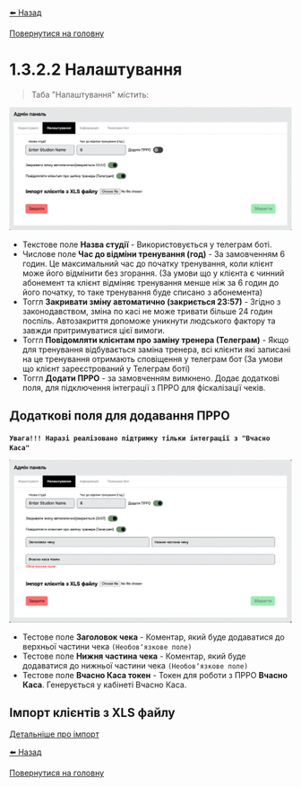 <a href="javascript:void(0)" onclick="history.back()">⬅️ Назад</a>

[Повернутися на головну](/)

# 1.3.2.2 Налаштування

> Таба "Налаштування" містить:

![](../_media/admin-panel-settings.png ':no-zoom')

- Текстове поле **Назва студії** - Використовується у телеграм боті.
- Числове поле **Час до відміни тренування (год)** - За замовченням 6 годин. Це максимальний час до початку тренування, коли клієнт може його відмінити без згорання. (За умови що у клієнта є чинний абонемент та клієнт відміняє тренування менше ніж за 6 годин до його початку, то таке тренування буде списано з абонемента)
- Тоггл **Закривати зміну автоматично (закриється 23:57)** - Згідно з законодавством, зміна по касі не може тривати більше 24 годин поспіль. Автозакриття допоможе уникнути людського фактору та завжди притримуватися цієї вимоги.
- Тоггл **Повідомляти клієнтам про заміну тренера (Телеграм)** - Якщо для тренування відбувається заміна тренера, всі клієнти які записані на це тренування отримають сповіщення у телеграм бот (За умови що клієнт зареєстрований у Телеграм боті)
- Тоггл **Додати ПРРО** - за замовченням вимкнено. Додає додаткові поля, для підключення інтеграції з ПРРО для фіскалізації чеків.

## Додаткові поля для додавання ПРРО

**`Увага!!! Наразі реалізовано підтримку тільки інтеграції з "Вчасно Каса"`**

![](../_media/admin-panel-settings-prro.png ':no-zoom')

- Тестове поле **Заголовок чека** - Коментар, який буде додаватися до верхньої частини чека `(Необовʼязкове поле)`
- Тестове поле **Нижня частина чека** - Коментар, який буде додаватися до нижньої частини чека `(Необовʼязкове поле)`
- Тестове поле **Вчасно Каса токен** - Токен для роботи з ПРРО **Вчасно Каса**. Генерується у кабінеті Вчасно Каса.

## Імпорт клієнтів з XLS файлу

[Детальніше про імпорт](../pages/setup?id=_472-Імпорт-клієнтів-з-excel-файлу)

<a href="javascript:void(0)" onclick="history.back()">⬅️ Назад</a>

[Повернутися на головну](/)
